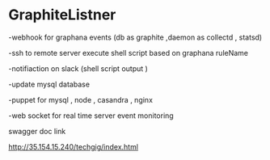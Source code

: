 # GraphiteListner

-webhook for graphana events (db as graphite ,daemon as collectd , statsd)

-ssh to remote server execute shell script based on graphana ruleName

-notifiaction on slack (shell script output )

-update mysql database 

-puppet for mysql , node , casandra , nginx 

-web socket for real time server event monitoring 


swagger doc link 

http://35.154.15.240/techgig/index.html